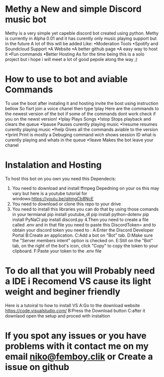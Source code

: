 # Methy a New and simple Discord music bot
 Methy is a very simple yet capeble discord bot created using python.
 Methy is currently in Alpha 0.01 and it has curently only music playing support but in the future A lot of this will be added Like:
 •Moderation Tools
 •Spotify and Soundcloud Support
 •A Website
 •A better github page
 •A easy way to host it
 •Fun commands
 •Better Hosting
 As for the time being this is a solo project but i hope i will meet a lot of good pepole along the way ;)
 # How to use to bot and aviable Commands
To use the boot after instaling it and hosting invite the bost using instruction bellow
So fisrt join a voice chanel then type !play <song name or Url>
Here are the commands to the newest version of the bot if some of the commands dont work check if you on the newst version!
•!play <Song name or Url> Plays Songs
•!stop Stops playback and clears the queue
•!pause Pauses curently playing music
•!resume resumes curently playing music
•!help Gives all the commands aviable to the version
•!print Print is mostly a Debuging command wich shows session ID what is curently playing and whats in the queue
•!leave Makes the bot leave your chanel
 # Instalation and Hosting
 To host this bot on you own you need this Dependecis:
 1. You need to download and install ffmpeg
  Depedning on your os this may vary but here is a youtube tutorial for windows:https://youtu.be/qjtmgCb8NcE
 2. You need to download or clone this repo to your drive
 3. You need to install this libraries you can do that by using those comands in your termianal
  pip install youtube_dl
  pip install python-dotenv
  pip install PyNaCl
  pip install discord.py
4.Then you need to create a file called .env and in that file you need to paste this DiscordToken=<Your token here WITHOUT THE BRACETS>
and to obtain your discord token you need to :
A:Enter the Discord Developer Portal
B:Create an application.
C:Add a bot on "Bot" tab.
D:Make sure the "Server members intent" option is checked on.
E:Still on the "Bot" tab, on the right of the bot's icon, click "Copy" to copy the token to your clipboard.
F:Paste your token to the .env file
# To  do all that you will Probably need a IDE i Recomend VS cause its light weight and beginer friendly
Here is a tutoiral to how to install VS
A:Go to the download website https://code.visualstudio.com/
B:Press the Download button 
C:after it downlaod open the setup and proced with instaltion
# If you spot any issues or you have problems with it contact me on my email niko@femboy.clik or Create a issue on github
